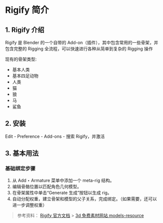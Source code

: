 # Rigify 简介

## 1. Rigify 介绍

Rigify 是 Blender 的一个自带的 Add-on（插件），其中包含常用的一些骨架，并包含完整的 Rigging 全流程，可以快速进行各种从简单到复杂的 Rigging 操作

现有的骨架类型:

- 基本人类
- 基本四足动物
- 人类
- 猫
- 狼
- 马
- 鲨鱼

## 2. 安装

Edit - Preference - Add-ons - 搜索 Rigify，并激活

## 3. 基本用法

### 基础绑定步骤

1. 从 Add ‣ Armature 菜单中添加一个 meta-rig 结构。
2. 编辑骨骼位置以匹配角色几何模型。
3. 在骨架属性中单击“Generate 生成”按钮以生成 rig。
4. 自动分配权重，建立骨架和模型的父子关系，完成绑定。（如果需要，还可以进一步调整权重）

> 参考资料：
> [Rigify 官方文档](https://docs.blender.org/manual/en/3.0/addons/rigging/rigify/index.html) > [3d 免费素材网站 models-resource](https://www.models-resource.com/pc_computer/counterstrike16/model/7982/)
